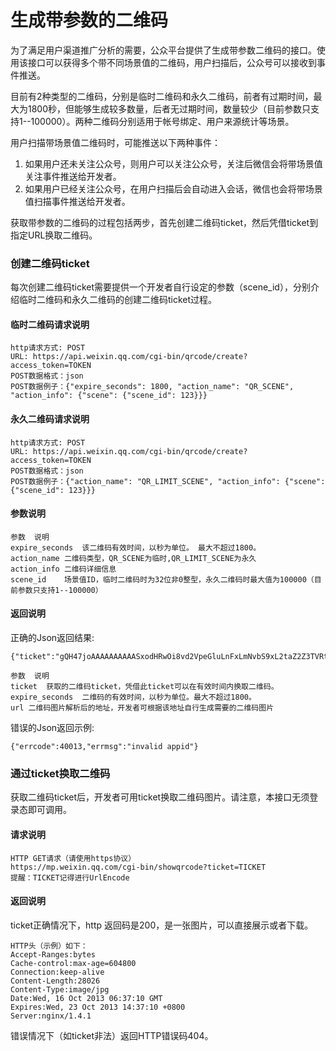 生成带参数的二维码
=================

为了满足用户渠道推广分析的需要，公众平台提供了生成带参数二维码的接口。使用该接口可以获得多个带不同场景值的二维码，用户扫描后，公众号可以接收到事件推送。

目前有2种类型的二维码，分别是临时二维码和永久二维码，前者有过期时间，最大为1800秒，但能够生成较多数量，后者无过期时间，数量较少（目前参数只支持1--100000）。两种二维码分别适用于帐号绑定、用户来源统计等场景。

用户扫描带场景值二维码时，可能推送以下两种事件：

1. 如果用户还未关注公众号，则用户可以关注公众号，关注后微信会将带场景值关注事件推送给开发者。
2. 如果用户已经关注公众号，在用户扫描后会自动进入会话，微信也会将带场景值扫描事件推送给开发者。

获取带参数的二维码的过程包括两步，首先创建二维码ticket，然后凭借ticket到指定URL换取二维码。

### 创建二维码ticket

每次创建二维码ticket需要提供一个开发者自行设定的参数（scene_id），分别介绍临时二维码和永久二维码的创建二维码ticket过程。

#### 临时二维码请求说明

	http请求方式: POST
	URL: https://api.weixin.qq.com/cgi-bin/qrcode/create?access_token=TOKEN
	POST数据格式：json
	POST数据例子：{"expire_seconds": 1800, "action_name": "QR_SCENE", "action_info": {"scene": {"scene_id": 123}}}

#### 永久二维码请求说明

	http请求方式: POST
	URL: https://api.weixin.qq.com/cgi-bin/qrcode/create?access_token=TOKEN
	POST数据格式：json
	POST数据例子：{"action_name": "QR_LIMIT_SCENE", "action_info": {"scene": {"scene_id": 123}}}

#### 参数说明

	参数	说明
	expire_seconds	该二维码有效时间，以秒为单位。 最大不超过1800。
	action_name	二维码类型，QR_SCENE为临时,QR_LIMIT_SCENE为永久
	action_info	二维码详细信息
	scene_id	场景值ID，临时二维码时为32位非0整型，永久二维码时最大值为100000（目前参数只支持1--100000）

#### 返回说明

正确的Json返回结果:

	{"ticket":"gQH47joAAAAAAAAAASxodHRwOi8vd2VpeGluLnFxLmNvbS9xL2taZ2Z3TVRtNzJXV1Brb3ZhYmJJAAIEZ23sUwMEmm3sUw==","expire_seconds":60,"url":"http:\/\/weixin.qq.com\/q\/kZgfwMTm72WWPkovabbI"}

	参数	说明
	ticket	获取的二维码ticket，凭借此ticket可以在有效时间内换取二维码。
	expire_seconds	二维码的有效时间，以秒为单位。最大不超过1800。
	url	二维码图片解析后的地址，开发者可根据该地址自行生成需要的二维码图片

错误的Json返回示例:

	{"errcode":40013,"errmsg":"invalid appid"}


### 通过ticket换取二维码

获取二维码ticket后，开发者可用ticket换取二维码图片。请注意，本接口无须登录态即可调用。

#### 请求说明

	HTTP GET请求（请使用https协议）
	https://mp.weixin.qq.com/cgi-bin/showqrcode?ticket=TICKET
	提醒：TICKET记得进行UrlEncode

#### 返回说明

ticket正确情况下，http 返回码是200，是一张图片，可以直接展示或者下载。

	HTTP头（示例）如下：
	Accept-Ranges:bytes
	Cache-control:max-age=604800
	Connection:keep-alive
	Content-Length:28026
	Content-Type:image/jpg
	Date:Wed, 16 Oct 2013 06:37:10 GMT
	Expires:Wed, 23 Oct 2013 14:37:10 +0800
	Server:nginx/1.4.1

错误情况下（如ticket非法）返回HTTP错误码404。

